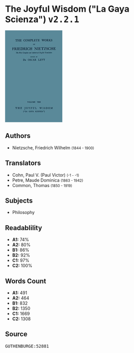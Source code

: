 # The Joyful Wisdom ("La Gaya Scienza") <kbd>v2.2.1</kbd>

![](./cover.medium.jpg "")

## Authors


 - Nietzsche, Friedrich Wilhelm <small>(1844 - 1900)</small>

## Translators


 - Cohn, Paul V. (Paul Victor) <small>(-1 - -1)</small>
 - Petre, Maude Dominica <small>(1863 - 1942)</small>
 - Common, Thomas <small>(1850 - 1919)</small>

## Subjects


 - Philosophy

## Readablility


 - **A1:** 74%
 - **A2:** 80%
 - **B1:** 86%
 - **B2:** 92%
 - **C1:** 97%
 - **C2:** 100%

## Words Count


 - **A1:** 491
 - **A2:** 464
 - **B1:** 832
 - **B2:** 1350
 - **C1:** 1669
 - **C2:** 1308

## Source


<kbd>GUTHENBURGE:52881</kbd>
